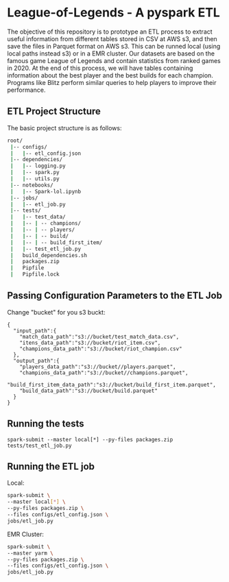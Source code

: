# League-of-Legends - A pyspark ETL

The objective of this repository is to prototype an ETL process to extract useful information from different tables stored in CSV at AWS s3, and then save the files in Parquet format on AWS s3. This can be runned local (using local paths instead s3) or in a EMR cluster. Our datasets are based on the famous game League of Legends and contain statistics from ranked games in 2020. At the end of this process, we will have tables containing information about the best player and the best builds for each champion. Programs like Blitz perform similar queries to help players to improve their performance.

## ETL Project Structure

The basic project structure is as follows:

```bash
root/
 |-- configs/
 |   |-- etl_config.json
 |-- dependencies/
 |   |-- logging.py
 |   |-- spark.py
 |   |-- utils.py
 |-- notebooks/
 |   |-- Spark-lol.ipynb
 |-- jobs/
 |   |-- etl_job.py
 |-- tests/
 |   |-- test_data/
 |   |-- | -- champions/
 |   |-- | -- players/
 |   |-- | -- build/
 |   |-- | -- build_first_item/
 |   |-- test_etl_job.py
 |   build_dependencies.sh
 |   packages.zip
 |   Pipfile
 |   Pipfile.lock
```

## Passing Configuration Parameters to the ETL Job
Change "bucket" for you s3 buckt:
```
{
  "input_path":{
    "match_data_path":"s3://bucket/test_match_data.csv",
    "itens_data_path":"s3://bucket/riot_item.csv",
    "champions_data_path":"s3://bucket/riot_champion.csv"
  },
  "output_path":{
    "players_data_path":"s3://bucket//players.parquet",
    "champions_data_path":"s3://bucket//champions.parquet",
    "build_first_item_data_path":"s3://bucket/build_first_item.parquet",
    "build_data_path":"s3://bucket/build.parquet"
  }
}
```

## Running the tests
```
spark-submit --master local[*] --py-files packages.zip tests/test_etl_job.py
```

## Running the ETL job

Local:
```bash
spark-submit \
--master local[*] \
--py-files packages.zip \
--files configs/etl_config.json \
jobs/etl_job.py
```

EMR Cluster:
```bash
spark-submit \
--master yarm \
--py-files packages.zip \
--files configs/etl_config.json \
jobs/etl_job.py
```

